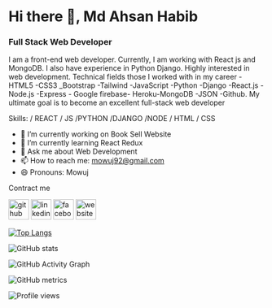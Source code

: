 # Hi there 👋, Md Ahsan Habib
### Full Stack Web Developer
 I am a front-end web developer. Currently, I am working with React js and MongoDB. I also have experience in Python Django. Highly interested in web development.
Technical fields those I worked with in my career
-HTML5 -CSS3 _Bootstrap -Tailwind -JavaScript -Python -Django -React.js -Node.js -Express - Google firebase- Heroku-MongoDB -JSON -Github. My ultimate goal is to become an excellent full-stack web developer

Skills: / REACT / JS /PYTHON /DJANGO /NODE / HTML / CSS

- 🔭 I’m currently working on Book Sell Website 
- 🌱 I’m currently learning React Redux 
- 💬 Ask me about Web Development 
- 📫 How to reach me: mowuj92@gmail.com 
- 😄 Pronouns: Mowuj 

Contract me


[<img src='https://cdn.jsdelivr.net/npm/simple-icons@3.0.1/icons/github.svg' alt='github' height='40'>](https://github.com/mowuj)  [<img src='https://cdn.jsdelivr.net/npm/simple-icons@3.0.1/icons/linkedin.svg' alt='linkedin' height='40'>](https://www.linkedin.com/in/https://www.linkedin.com/in/ahsan-habib-827b6b229//)  [<img src='https://cdn.jsdelivr.net/npm/simple-icons@3.0.1/icons/facebook.svg' alt='facebook' height='40'>](https://www.facebook.com/https://www.facebook.com/profile.php?id=100076318906776)  [<img src='https://cdn.jsdelivr.net/npm/simple-icons@3.0.1/icons/icloud.svg' alt='website' height='40'>](https://dashing-kashata-48e14f.netlify.app/)  

[![Top Langs](https://github-readme-stats.vercel.app/api/top-langs/?username=mowuj)](https://github.com/anuraghazra/github-readme-stats)

![GitHub stats](https://github-readme-stats.vercel.app/api?username=mowuj&show_icons=true)  

![GitHub Activity Graph](https://activity-graph.herokuapp.com/graph?username=mowuj)  

![GitHub metrics](https://metrics.lecoq.io/mowuj)  

![Profile views](https://gpvc.arturio.dev/mowuj)  
